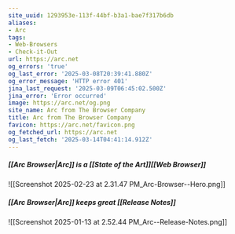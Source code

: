 ```yaml
---
site_uuid: 1293953e-113f-44bf-b3a1-bae7f317b6db
aliases:
- Arc
tags:
- Web-Browsers
- Check-it-Out
url: https://arc.net
og_errors: 'true'
og_last_error: '2025-03-08T20:39:41.880Z'
og_error_message: 'HTTP error 401'
jina_last_request: '2025-03-09T06:45:02.500Z'
jina_error: 'Error occurred'
image: https://arc.net/og.png
site_name: Arc from The Browser Company
title: Arc from The Browser Company
favicon: https://arc.net/favicon.png
og_fetched_url: https://arc.net
og_last_fetch: '2025-03-14T04:41:14.912Z'
---
```

##### [[Arc Browser|Arc]] is a [[State of the Art]][[Web Browser]]

![[Screenshot 2025-02-23 at 2.31.47 PM_Arc-Browser--Hero.png]]
##### [[Arc Browser|Arc]] keeps great [[Release Notes]]
![[Screenshot 2025-01-13 at 2.52.44 PM_Arc--Release-Notes.png]]
